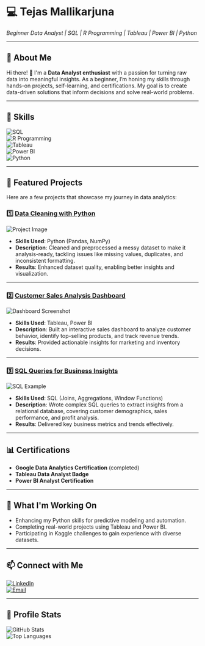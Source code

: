 # 💻 **Tejas Mallikarjuna**  
*Beginner Data Analyst | SQL | R Programming | Tableau | Power BI | Python*  

---

## 🌟 **About Me**  
Hi there! 👋 I'm a **Data Analyst enthusiast** with a passion for turning raw data into meaningful insights. As a beginner, I’m honing my skills through hands-on projects, self-learning, and certifications. My goal is to create data-driven solutions that inform decisions and solve real-world problems.  

---

## 🔧 **Skills**  
![SQL](https://img.shields.io/badge/SQL-Intermediate-blue?style=flat&logo=MySQL)  
![R Programming](https://img.shields.io/badge/R%20Programming-Beginner-blue?style=flat&logo=R)  
![Tableau](https://img.shields.io/badge/Tableau-Dashboard%20Design-orange?style=flat&logo=Tableau)  
![Power BI](https://img.shields.io/badge/Power%20BI-Data%20Visualization-yellow?style=flat&logo=Power-BI)  
![Python](https://img.shields.io/badge/Python-Data%20Analysis-green?style=flat&logo=Python)  

---

## 📂 **Featured Projects**  
Here are a few projects that showcase my journey in data analytics:  

### 1️⃣ **[Data Cleaning with Python](https://github.com/yourusername/Data-Cleaning-Project)**  
![Project Image](https://via.placeholder.com/600x300.png?text=Data+Cleaning+Example)  
- **Skills Used**: Python (Pandas, NumPy)  
- **Description**: Cleaned and preprocessed a messy dataset to make it analysis-ready, tackling issues like missing values, duplicates, and inconsistent formatting.  
- **Results**: Enhanced dataset quality, enabling better insights and visualization.  

---

### 2️⃣ **[Customer Sales Analysis Dashboard](https://github.com/yourusername/Sales-Dashboard)**  
![Dashboard Screenshot](https://via.placeholder.com/600x300.png?text=Sales+Dashboard+Example)  
- **Skills Used**: Tableau, Power BI  
- **Description**: Built an interactive sales dashboard to analyze customer behavior, identify top-selling products, and track revenue trends.  
- **Results**: Provided actionable insights for marketing and inventory decisions.  

---

### 3️⃣ **[SQL Queries for Business Insights](https://github.com/yourusername/SQL-Business-Queries)**  
![SQL Example](https://via.placeholder.com/600x300.png?text=SQL+Queries+Example)  
- **Skills Used**: SQL (Joins, Aggregations, Window Functions)  
- **Description**: Wrote complex SQL queries to extract insights from a relational database, covering customer demographics, sales performance, and profit analysis.  
- **Results**: Delivered key business metrics and trends effectively.  

---

## 📊 **Certifications**  
- **Google Data Analytics Certification** (completed)  
- **Tableau Data Analyst Badge**  
- **Power BI Analyst Certification**  

---

## 🚀 **What I'm Working On**  
- Enhancing my Python skills for predictive modeling and automation.  
- Completing real-world projects using Tableau and Power BI.  
- Participating in Kaggle challenges to gain experience with diverse datasets.  

---

## 📫 **Connect with Me**  
[![LinkedIn](https://img.shields.io/badge/LinkedIn-Connect-blue?style=flat&logo=LinkedIn)](https//:www.linkedin.com/in/tejasmallikarjuna)  
[![Email](https://img.shields.io/badge/Email-Send-orange?style=flat&logo=Gmail)](mailto:tejasmallikarjuna1@gmail.com)  

---

## 🎯 **Profile Stats**  
![GitHub Stats](https://github-readme-stats.vercel.app/api?username=yourusername&show_icons=true&theme=radical)  
![Top Languages](https://github-readme-stats.vercel.app/api/top-langs/?username=yourusername&layout=compact&theme=radical)  
